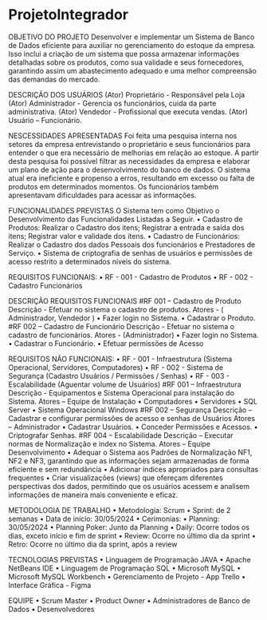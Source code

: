 # ProjetoIntegrador

OBJETIVO DO PROJETO
Desenvolver e implementar um Sistema de Banco de Dados eficiente para auxiliar no gerenciamento do estoque da empresa. Isso inclui a criação de um sistema que possa armazenar informações detalhadas sobre os produtos, como sua validade e seus fornecedores, garantindo assim um abastecimento adequado e uma melhor compreensão das demandas do mercado.

DESCRIÇÃO DOS USUÁRIOS
(Ator) Proprietário - Responsável pela Loja
(Ator) Administrador - Gerencia os funcionários, cuida da parte administrativa.
(Ator) Vendedor - Profissional que executa vendas.
(Ator) Usuário – Funcionário.

NESCESSIDADES APRESENTADAS
Foi feita uma pesquisa interna nos setores da empresa entrevistando o proprietário e seus funcionários para entender o que era necessário de melhorias em relação ao estoque. A partir desta pesquisa foi possível filtrar as necessidades da empresa e elaborar um plano de ação para o desenvolvimento do banco de dados. O sistema atual era ineficiente e propenso a erros, resultando em excesso ou falta de produtos em determinados momentos. Os funcionários também apresentavam dificuldades para acessar as informações.

FUNCIONALIDADES PREVISTAS
 O Sistema tem como Objetivo o Desenvolvimento das Funcionalidades Listadas a Seguir.
•	Cadastro de Produtos: Realizar o Cadastro dos itens; Registrar a entrada e saída dos itens; Registrar valor e validade dos itens.
•	Cadastro de Funcionários: Realizar o Cadastro dos dados Pessoais dos funcionários e Prestadores de Serviço.
•	Sistema de criptografia de senhas de usuários e permissões de acesso restrito a determinados níveis do sistema.

REQUISITOS FUNCIONAIS:
• RF - 001 - Cadastro de Produtos
• RF - 002 - Cadastro Funcionários

DESCRIÇÃO REQUISITOS FUNCIONAIS
#RF 001 – Cadastro de Produto
Descrição - Efetuar no sistema o cadastro de produtos.
Atores - ( Administrador, Vendedor )
• Fazer login no Sistema.
• Cadastrar o Produto.
#RF 002 – Cadastro de Funcionário
Descrição - Efetuar no sistema o cadastro de funcionários.
Atores - (Administrador)
• Fazer login no Sistema.
• Cadastrar o Funcionário.
• Efetuar permissões de Acesso

REQUISITOS NÃO FUNCIONAIS:
• RF - 001 - Infraestrutura (Sistema Operacional, Servidores, Computadores)
• RF - 002 - Sistema de Segurança (Cadastro Usuários / Permissões / Senhas)
• RF - 003 - Escalabilidade (Aguentar volume de Usuários)
#RF 001 – Infraestrutura
Descrição - Equipamentos e Sistema Operacional para instalação do Sistema.
Atores – Equipe de Instalação
• Computadores
• Servidores
• SQL Server
• Sistema Operacional Windows
#RF 002 – Segurança
Descrição – Cadastrar e configurar permissões de acesso e senhas de Usuários
Atores – Administrador
• Cadastrar Usuários.
• Conceder Permissões e Acessos.
• Criptografar Senhas.
#RF 004 – Escalabilidade
Descrição – Executar normas de Normalização e index no Sistema.
Atores – Equipe Desenvolvimento
• Adequar o Sistema aos Padrões de Normalização NF1, NF2 e NF3, garantindo que as informações sejam armazenadas de forma eficiente e sem redundância
• Adicionar índices apropriados para consultas frequentes
• Criar visualizações (views) que ofereçam diferentes perspectivas dos dados, permitindo que os usuários acessem e analisem informações de maneira mais conveniente e eficaz.

METODOLOGIA DE TRABALHO
• Metodologia: Scrum
• Sprint: de 2 semanas
• Data de início: 30/05/2024
• Cerimonias:
• Planning: 30/05/2024
• Planning Poker: Junto da Planning
• Daily: Ocorre todos os dias, exceto início e fim de sprint
• Review: Ocorre no último dia da sprint
• Retro: Ocorre no último dia da sprint, após a review

TECNOLOGIAS PREVISTAS
• Linguagem de Programação JAVA
• Apache NetBeans IDE
• Linguagem de Programação SQL
• Microsoft MySQL
• Microsoft MySQL Workbench
• Gerenciamento de Projeto - App Trello
• Interface Gráfica - Figma

EQUIPE
• Scrum Master
• Product Owner
• Administradores de Banco de Dados
• Desenvolvedores

